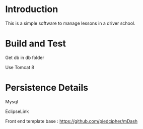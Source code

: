 # Introduction 
This is a simple software  to manage lessons in a driver school.


# Build and Test
Get db in db folder

Use Tomcat 8 

# Persistence Details
Mysql

EclipseLink

Front end template base : https://github.com/piedcipher/mDash
